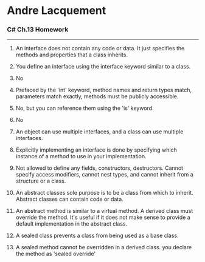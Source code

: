 ﻿# Andre Lacquement
### C# Ch.13 Homework
---

1. An interface does not contain any code or data. It just specifies the methods and properties that a class inherits.

1. You define an interface using the interface keyword similar to a class. 

1. No

1. Prefaced by the 'int' keyword, method names and return types match, parameters match exactly, methods must be publicly accessible. 

1. No, but you can reference them using the 'is' keyword.

1. No

1. An object can use multiple interfaces, and a class can use multiple interfaces. 

1. Explicitly implementing an interface is done by specifying which instance of a method to use in your implementation. 

1. Not allowed to define any fields, constructors, destructors. Cannot specify access modifiers, cannot nest types, and cannot inherit from a structure or a class. 

1. An abstract classes sole purpose is to be a class from which to inherit. Abstract classes can contain code or data.

1. An abstract method is similar to a virtual method. A derived class must override the method. It's useful if it does not make sense to provide a default implementation in the abstract class. 

1. A sealed class prevents a class from being used as a base class. 

1. A sealed method cannot be overridden in a derived class. you declare the method as 'sealed override'